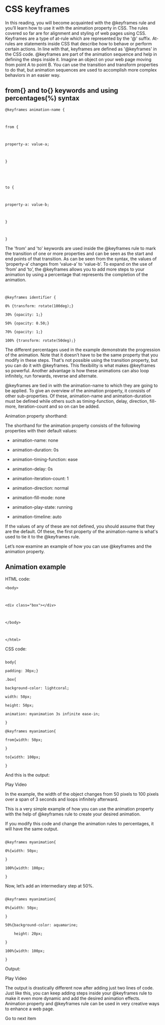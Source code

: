 # CSS keyframes

In this reading, you will become acquainted with the @keyframes rule and you’ll learn how to use it with the animation property in CSS. The rules covered so far are for alignment and styling of web pages using CSS. Keyframes are a type of at-rule which are represented by the '@' suffix. At-rules are statements inside CSS that describe how to behave or perform certain actions. In line with that, keyframes are defined as '@keyframes' in the CSS code. @keyframes are part of the animation sequence and help in defining the steps inside it. Imagine an object on your web page moving from point A to point B. You can use the transition and transform properties to do that, but animation sequences are used to accomplish more complex behaviors in an easier way. 

## from{} and to{} keywords and using percentages(%) syntax

```
@keyframes animation-name {

  

from {

  

property-a: value-a;

  

}

  

  

to {

  

property-a: value-b;

  

}

  

}
```

The 'from' and 'to' keywords are used inside the @keyframes rule to mark the transition of one or more properties and can be seen as the start and end points of that transition. As can be seen from the syntax, the values of ‘property-a’ changes from ‘value-a’ to ‘value-b’. To expand on the use of ‘from’ and ‘to’, the @keyframes allows you to add more steps to your animation by using a percentage that represents the completion of the animation. 

```


@keyframes identifier { 

0% {transform: rotate(100deg);} 

30% {opacity: 1;} 

50% {opacity: 0.50;} 

70% {opacity: 1;} 

100% {transform: rotate(50deg);} 
```

The different percentages used in the example demonstrate the progression of the animation. Note that it doesn’t have to be the same property that you modify in these steps. That's not possible using the transition property, but you can do it with @keyframes. This flexibility is what makes @keyframes so powerful. Another advantage is how these animations can also loop infinitely, run forwards, reverse and alternate.

@keyframes are tied in with the animation-name to which they are going to be applied. To give an overview of the animation property, it consists of other sub-properties. Of these, animation-name and animation-duration must be defined while others such as timing-function, delay, direction, fill-more, iteration-count and so on can be added. 

Animation property shorthand:

The shorthand for the animation property consists of the following properties with their default values:

- animation-name: none 
    
- animation-duration: 0s 
    
- animation-timing-function: ease 
    
- animation-delay: 0s 
    
- animation-iteration-count: 1 
    

- animation-direction: normal 
    
- animation-fill-mode: none 
    
- animation-play-state: running 
    
- animation-timeline: auto 
    

If the values of any of these are not defined, you should assume that they are the default. Of these, the first property of the animation-name is what's used to tie it to the @keyframes rule.

Let’s now examine an example of how you can use @keyframes and the animation property. 

## Animation example

HTML code:
```
<body>

  

<div class="box"></div>

  

</body>

  

</html>
```



CSS code:
```

body{ 

padding: 30px;} 

.box{ 

background-color: lightcoral; 

width: 50px; 

height: 50px; 

animation: myanimation 3s infinite ease-in; 

} 

@keyframes myanimation{ 

from{width: 50px; 

} 

to{width: 100px; 

} 
```

And this is the output:

Play Video

In the example, the width of the object changes from 50 pixels to 100 pixels over a span of 3 seconds and loops infinitely afterward.

This is a very simple example of how you can use the animation property with the help of @keyframes rule to create your desired animation.

If you modify this code and change the animation rules to percentages, it will have the same output.

```

@keyframes myanimation{

0%{width: 50px;

}

100%{width: 100px;

}
```

Now, let’s add an intermediary step at 50%.

```

@keyframes myanimation{

0%{width: 50px;

}

50%{background-color: aquamarine;

    height: 20px;

}

100%{width: 100px;

}
```
Output:

Play Video

The output is drastically different now after adding just two lines of code. Just like this, you can keep adding steps inside your @keyframes rule to make it even more dynamic and add the desired animation effects. Animation property and @keyframes rule can be used in very creative ways to enhance a web page.

Go to next item